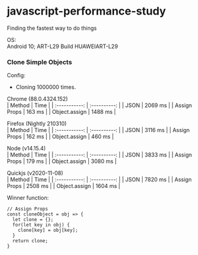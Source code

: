 # javascript-performance-study
Finding the fastest way to do things

OS:  
Android 10; ART-L29 Build HUAWEIART-L29

### Clone Simple Objects 
Config:  
- Cloning 1000000 times.
 
Chrome (88.0.4324.152)   
|    Method     |     Time     |
| :-----------: | :----------: |
|     JSON      |    2069 ms   |
| Assign Props  |     163 ms   |
| Object.assign |    1488 ms   |


Firefox (Nightly 210310)  
|    Method     |     Time     |
| :-----------: | :----------: |
|     JSON      |    3116 ms   |
| Assign Props  |     162 ms   |
| Object.assign |     460 ms   |

Node (v14.15.4)   
|    Method     |     Time     |
| :-----------: | :----------: |
|     JSON      |    3833 ms   |
| Assign Props  |     179 ms   |
| Object.assign |    3080 ms   |

Quickjs (v2020-11-08)  
|    Method     |     Time     |
| :-----------: | :----------: |
|     JSON      |    7820 ms   |
| Assign Props  |    2508 ms   |
| Object.assign |    1604 ms   |

Winner function:  
```
// Assign Props
const cloneObject = obj => {
  let clone = {};
  for(let key in obj) {
    clone[key] = obj[key];
  }
  return clone;
}
```
